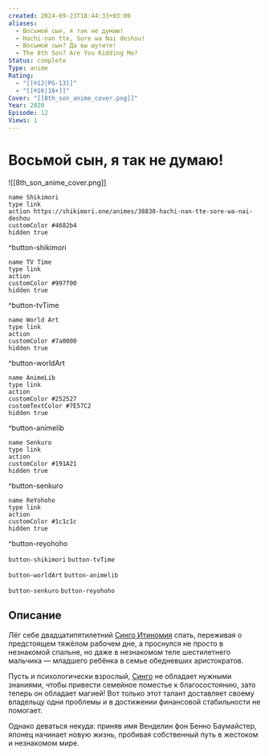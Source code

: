 ```yaml
---
created: 2024-09-23T18:44:33+03:00
aliases:
  - Восьмой сын, я так не думаю!
  - Hachi-nan tte, Sore wa Nai deshou!
  - Восьмой сын? Да вы шутите!
  - The 8th Son? Are You Kidding Me?
Status: complete
Type: anime
Rating:
  - "[[®️12|PG-13]]"
  - "[[®️16|16+]]"
Cover: "[[8th_son_anime_cover.png]]"
Year: 2020
Episode: 12
Views: 1
---
```


# Восьмой сын, я так не думаю!

![[8th_son_anime_cover.png]]

```button
name Shikimori
type link
action https://shikimori.one/animes/38830-hachi-nan-tte-sore-wa-nai-deshou
customColor #4682b4
hidden true
```
^button-shikimori

```button
name TV Time
type link
action 
customColor #997f00
hidden true
```
^button-tvTime

```button
name World Art
type link
action 
customColor #7a0000
hidden true
```
^button-worldArt

```button
name AnimeLib
type link
action 
customColor #252527
customTextColor #7E57C2
hidden true
```
^button-animelib

```button
name Senkuro
type link
action 
customColor #191A21
hidden true
```
^button-senkuro

```button
name ReYohoho
type link
action 
customColor #1c1c1c
hidden true
```
^button-reyohoho



`button-shikimori` `button-tvTime`

`button-worldArt` `button-animelib`

`button-senkuro` `button-reyohoho`

## Описание

Лёг себе двадцатипятилетний [Синго Итиномия](https://shikimori.one/characters/128540-shingo-ichinomiya) спать, переживая о предстоящем тяжёлом рабочем дне, а проснулся не просто в незнакомой спальне, но даже в незнакомом теле шестилетнего мальчика — младшего ребёнка в семье обедневших аристократов.

Пусть и психологически взрослый, [Синго](https://shikimori.one/characters/128540-shingo-ichinomiya) не обладает нужными знаниями, чтобы привести семейное поместье к благосостоянию, зато теперь он обладает магией! Вот только этот талант доставляет своему владельцу одни проблемы и в достижении финансовой стабильности не помогает.

Однако деваться некуда: приняв имя Венделин фон Бенно Баумайстер, японец начинает новую жизнь, пробивая собственный путь в жестоком и незнакомом мире.
